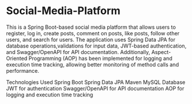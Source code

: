 # Social-Media-Platform
This is a Spring Boot-based social media platform that allows users to register, log in, create posts, comment on posts, like posts, follow other users, and search for users.
The application uses Spring Data JPA for database operations,validations for input data, JWT-based authentication, and Swagger/OpenAPI for API documentation.
Additionally, Aspect-Oriented Programming (AOP) has been implemented for logging and execution time tracking, allowing better monitoring of method calls and performance.


Technologies Used
Spring Boot
Spring Data JPA
Maven
MySQL Database
JWT for authentication
Swagger/OpenAPI for API documentation
AOP for logging and execution time tracking
